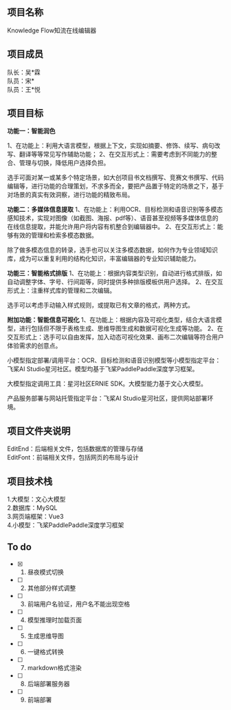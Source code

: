 ## 项目名称  
Knowledge Flow知流在线编辑器
## 项目成员  
队长：吴\*霖  
队员：宋\*  
队员：王\*悦  
## 项目目标  
**功能一：智能润色**

1、在功能上：利用大语言模型，根据上下文，实现如摘要、修饰、续写、病句改写、翻译等等常见写作辅助功能；
2、在交互形式上：需要考虑到不同能力的整合、管理与切换，降低用户选择负担。

选手可面对某一或某多个特定场景，如大创项目书文档撰写、竞赛文书撰写、代码编辑等，进行功能的合理策划，不求多而全，要把产品置于特定的场景之下，基于对场景的真实有效洞察，进行功能的精致布局。

**功能二：多媒体信息提取**
1、在功能上：利用OCR、目标检测和语音识别等多模态感知技术，实现对图像（如截图、海报、pdf等）、语音甚至视频等多媒体信息的在线信息提取，并能允许用户将内容有机整合到编辑器中。
2、在交互形式上：能够有效的管理和检索多模态数据。

除了做多模态信息的转录，选手也可以关注多模态数据，如何作为专业领域知识库，成为可以重复利用的结构化知识，丰富编辑器的专业知识辅助能力。

**功能三：智能格式排版**
1、在功能上：根据内容类型识别，自动进行格式排版，如自动调整字体、字号、行间距等，同时提供多种排版模板供用户选择。
2、在交互形式上：注重样式库的管理和二次编辑。

选手可以考虑手动输入样式规则，或提取已有文章的格式，两种方式。

**附加功能：智能信息可视化**
1、在功能上：根据内容及可视化类型，结合大语言模型，进行包括但不限于表格生成、思维导图生成和数据可视化生成等功能。
2、在交互形式上：选手可以自由发挥，加入动态可视化效果、画布二次编辑等符合用户体验需求的创意点。



小模型指定部署/调用平台：OCR、目标检测和语音识别模型等小模型指定平台：飞桨AI Studio星河社区。模型均基于飞桨PaddlePaddle深度学习框架。

大模型指定调用工具：星河社区ERNIE SDK。大模型能力基于文心大模型。

产品服务部署与网站托管指定平台：飞桨AI Studio星河社区，提供网站部署环境。

 
## 项目文件夹说明  
EditEnd：后端相关文件，包括数据库的管理与存储  
EditFont：前端相关文件，包括网页的布局与设计
## 项目技术栈  
1.大模型：文心大模型   
2.数据库：MySQL  
3.网页端框架：Vue3    
4.小模型：飞桨PaddlePaddle深度学习框架  
## To do  
- [x] 1. 昼夜模式切换
- [ ] 2. 其他部分样式调整
- [ ] 3. 前端用户名验证，用户名不能出现空格
- [ ] 4. 模型推理时加载页面
- [ ] 5. 生成思维导图
- [ ] 6. 一键格式转换
- [ ] 7. markdown格式渲染
- [ ] 8. 后端部署服务器
- [ ] 9. 前端部署




